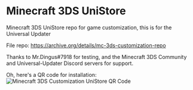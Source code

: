 # Minecraft 3DS UniStore
Minecraft 3DS UniStore repo for game customization, this is for the Universal Updater

File repo: https://archive.org/details/mc-3ds-customization-repo

Thanks to Mr.Dingus#7918 for testing, and the Minecraft 3DS Community and Universal-Updater Discord servers for support.

Oh, here's a QR code for installation:
![Minecraft 3DS Customization UniStore QR Code](https://github.com/susbaconhairman/mc-3ds-unistore/blob/main/qr-code.png?raw=true)
